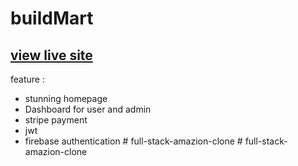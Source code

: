 # buildMart

## [view live site](https://buildmart-dd210.web.app/)


feature :
 
* stunning homepage
* Dashboard for user and admin
* stripe payment
*  jwt  
* firebase authentication
#   f u l l - s t a c k - a m a z i o n - c l o n e  
 #   f u l l - s t a c k - a m a z i o n - c l o n e  
 